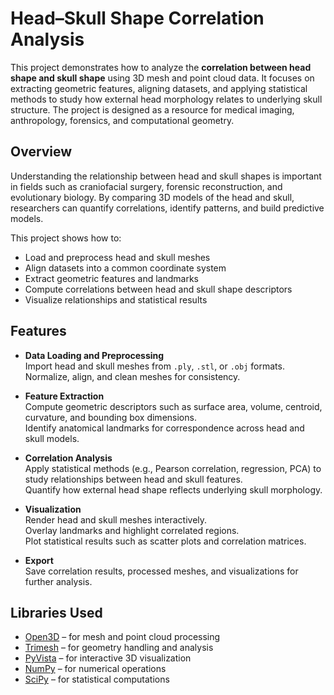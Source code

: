 # Head–Skull Shape Correlation Analysis

This project demonstrates how to analyze the **correlation between head shape and skull shape** using 3D mesh and point cloud data. It focuses on extracting geometric features, aligning datasets, and applying statistical methods to study how external head morphology relates to underlying skull structure. The project is designed as a resource for medical imaging, anthropology, forensics, and computational geometry.

## Overview

Understanding the relationship between head and skull shapes is important in fields such as craniofacial surgery, forensic reconstruction, and evolutionary biology. By comparing 3D models of the head and skull, researchers can quantify correlations, identify patterns, and build predictive models.  

This project shows how to:

- Load and preprocess head and skull meshes  
- Align datasets into a common coordinate system  
- Extract geometric features and landmarks  
- Compute correlations between head and skull shape descriptors  
- Visualize relationships and statistical results  

## Features

- **Data Loading and Preprocessing**  
  Import head and skull meshes from `.ply`, `.stl`, or `.obj` formats.  
  Normalize, align, and clean meshes for consistency.  

- **Feature Extraction**  
  Compute geometric descriptors such as surface area, volume, centroid, curvature, and bounding box dimensions.  
  Identify anatomical landmarks for correspondence across head and skull models.  

- **Correlation Analysis**  
  Apply statistical methods (e.g., Pearson correlation, regression, PCA) to study relationships between head and skull features.  
  Quantify how external head shape reflects underlying skull morphology.  

- **Visualization**  
  Render head and skull meshes interactively.  
  Overlay landmarks and highlight correlated regions.  
  Plot statistical results such as scatter plots and correlation matrices.  

- **Export**  
  Save correlation results, processed meshes, and visualizations for further analysis.  

## Libraries Used

- [Open3D](http://www.open3d.org/) – for mesh and point cloud processing  
- [Trimesh](https://trimsh.org/) – for geometry handling and analysis  
- [PyVista](https://docs.pyvista.org/) – for interactive 3D visualization  
- [NumPy](https://numpy.org/) – for numerical operations  
- [SciPy](https://scipy.org/) – for statistical computations  